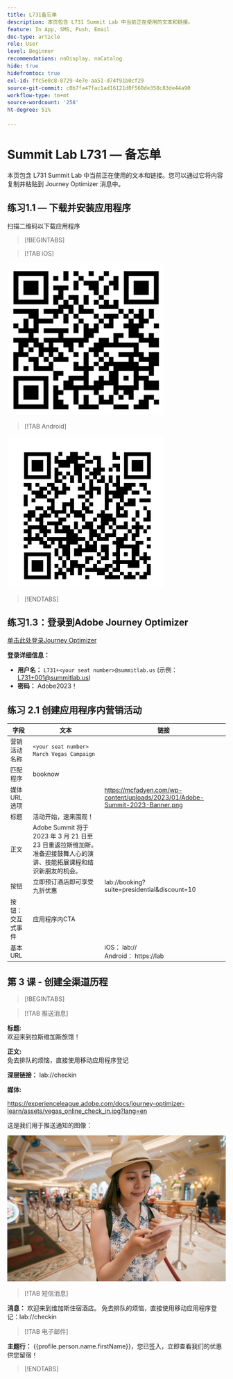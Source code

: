```yaml
---
title: L731备忘单
description: 本页包含 L731 Summit Lab 中当前正在使用的文本和链接。
feature: In App, SMS, Push, Email
doc-type: article
role: User
level: Beginner
recommendations: noDisplay, noCatalog
hide: true
hidefromtoc: true
exl-id: ffc5e8c8-8729-4e7e-aa51-d74f91b0cf29
source-git-commit: c0b7fa47fac1ad16121d0f568de358c83de44a90
workflow-type: tm+mt
source-wordcount: '258'
ht-degree: 51%

---
```


# Summit Lab L731  — 备忘单

本页包含 L731 Summit Lab 中当前正在使用的文本和链接。您可以通过它将内容复制并粘贴到 Journey Optimizer 消息中。

## 练习1.1 — 下载并安装应用程序

扫描二维码以下载应用程序

>[!BEGINTABS]

>[!TAB iOS]

![iOS的二维码](/help/assets/lab731-ios-qr-code.png)

>[!TAB Android]

![适用于Android的二维码](/help/assets/lab731-android-qr-code.png)

>[!ENDTABS]

## 练习1.3：登录到Adobe Journey Optimizer

[单击此处登录Journey Optimizer](https://experience.adobe.com/#/@techmarketingdemos/sname:summit-2023-ajo-lab/journey-optimizer/home)

**登录详细信息：**

* **用户名：** `L731+<your seat number>@summitlab.us` (示例： L731+001@summitlab.us)
* **密码：** Adobe2023！


## 练习 2.1 创建应用程序内营销活动

| 字段 | 文本 | 链接 |
|----|----|----|
| 营销活动名称 | `<your seat number> March Vegas Campaign` |  |
| 匹配程序 | booknow |  |
| 媒体 URL 选项 |  | https://mcfadyen.com/wp-content/uploads/2023/01/Adobe-Summit-2023-Banner.png |
| 标题 | 活动开始，速来围观！ |  |
| 正文 | Adobe Summit 将于 2023 年 3 月 21 日至 23 日重返拉斯维加斯。准备迎接鼓舞人心的演讲、技能拓展课程和结识新朋友的机会。 |  |
| 按钮 | 立即预订酒店即可享受九折优惠 | lab://booking?suite=presidential&amp;discount=10 |
| 按钮：交互式事件 | 应用程序内CTA |  |
| 基本 URL |  | iOS： lab:// <br>Android： https://lab |


## 第 3 课 - 创建全渠道历程

>[!BEGINTABS]

>[!TAB 推送消息]

**标题:**\
欢迎来到拉斯维加斯旅馆！

**正文:**\
免去排队的烦恼，直接使用移动应用程序登记

**深层链接：** lab://checkin

**媒体:**

https://experienceleague.adobe.com/docs/journey-optimizer-learn/assets/vegas_online_check_in.jpg?lang=en


这是我们用于推送通知的图像：

![在线登记](/help/assets/vegas_online_check_in.jpg)

>[!TAB 短信消息]

**消息：**
欢迎来到维加斯住宿酒店。 免去排队的烦恼，直接使用移动应用程序登记：lab://checkin

>[!TAB 电子邮件]

**主题行：**
{{profile.person.name.firstName}}，您已签入，立即查看我们的优惠供您留宿！

>[!ENDTABS]